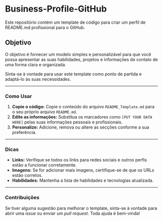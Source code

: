 # Business-Profile-GitHub

Este repositório contém um template de código para criar um perfil de README.md profissional para o GitHub.

## Objetivo

O objetivo é fornecer um modelo simples e personalizável para que você possa apresentar as suas habilidades, projetos e informações de contato de uma forma clara e organizada.

Sinta-se à vontade para usar este template como ponto de partida e adaptá-lo às suas necessidades.

---

### Como Usar

1.  **Copie o código:** Copie o conteúdo do arquivo `README_Template.md` para o seu próprio arquivo `README.md`.
2.  **Edite as informações:** Substitua os marcadores como `[PUT YOUR DATA HERE]` pelas suas informações pessoais e profissionais.
3.  **Personalize:** Adicione, remova ou altere as secções conforme a sua preferência.

---

### Dicas

* **Links:** Verifique se todos os links para redes sociais e outros perfis estão a funcionar corretamente.
* **Imagens:** Se for adicionar mais imagens, certifique-se de que os URLs estão corretos.
* **Habilidades:** Mantenha a lista de habilidades e tecnologias atualizada.

---

### Contribuições

Se tiver alguma sugestão para melhorar o template, sinta-se à vontade para abrir uma *issue* ou enviar um *pull request*. Toda ajuda é bem-vinda!
